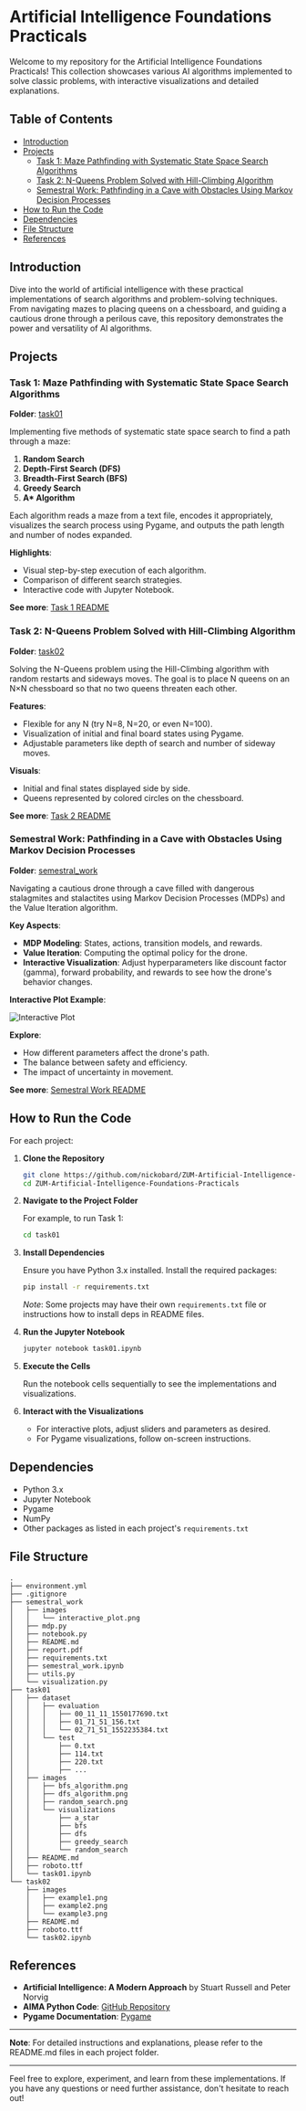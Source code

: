 # Artificial Intelligence Foundations Practicals

Welcome to my repository for the Artificial Intelligence Foundations Practicals! This collection showcases various AI algorithms implemented to solve classic problems, with interactive visualizations and detailed explanations.

## Table of Contents

- [Introduction](#introduction)
- [Projects](#projects)
    - [Task 1: Maze Pathfinding with Systematic State Space Search Algorithms](#task-1-maze-pathfinding-with-systematic-state-space-search-algorithms)
    - [Task 2: N-Queens Problem Solved with Hill-Climbing Algorithm](#task-2-n-queens-problem-solved-with-hill-climbing-algorithm)
    - [Semestral Work: Pathfinding in a Cave with Obstacles Using Markov Decision Processes](#semestral-work-pathfinding-in-a-cave-with-obstacles-using-markov-decision-processes)
- [How to Run the Code](#how-to-run-the-code)
- [Dependencies](#dependencies)
- [File Structure](#file-structure)
- [References](#references)

## Introduction

Dive into the world of artificial intelligence with these practical implementations of search algorithms and problem-solving techniques. From navigating mazes to placing queens on a chessboard, and guiding a cautious drone through a perilous cave, this repository demonstrates the power and versatility of AI algorithms.

## Projects

### Task 1: Maze Pathfinding with Systematic State Space Search Algorithms

**Folder**: [task01](task01/)

Implementing five methods of systematic state space search to find a path through a maze:

1. **Random Search**
2. **Depth-First Search (DFS)**
3. **Breadth-First Search (BFS)**
4. **Greedy Search**
5. **A\* Algorithm**

Each algorithm reads a maze from a text file, encodes it appropriately, visualizes the search process using Pygame, and outputs the path length and number of nodes expanded.

**Highlights**:

- Visual step-by-step execution of each algorithm.
- Comparison of different search strategies.
- Interactive code with Jupyter Notebook.

**See more**: [Task 1 README](task01/README.md)

### Task 2: N-Queens Problem Solved with Hill-Climbing Algorithm

**Folder**: [task02](task02/)

Solving the N-Queens problem using the Hill-Climbing algorithm with random restarts and sideways moves. The goal is to place N queens on an N×N chessboard so that no two queens threaten each other.

**Features**:

- Flexible for any N (try N=8, N=20, or even N=100).
- Visualization of initial and final board states using Pygame.
- Adjustable parameters like depth of search and number of sideway moves.

**Visuals**:

- Initial and final states displayed side by side.
- Queens represented by colored circles on the chessboard.

**See more**: [Task 2 README](task02/README.md)

### Semestral Work: Pathfinding in a Cave with Obstacles Using Markov Decision Processes

**Folder**: [semestral_work](semestral_work/)

Navigating a cautious drone through a cave filled with dangerous stalagmites and stalactites using Markov Decision Processes (MDPs) and the Value Iteration algorithm.

**Key Aspects**:

- **MDP Modeling**: States, actions, transition models, and rewards.
- **Value Iteration**: Computing the optimal policy for the drone.
- **Interactive Visualization**: Adjust hyperparameters like discount factor (gamma), forward probability, and rewards to see how the drone's behavior changes.

**Interactive Plot Example**:

![Interactive Plot](semestral_work/images/interactive_plot.png)

**Explore**:

- How different parameters affect the drone's path.
- The balance between safety and efficiency.
- The impact of uncertainty in movement.

**See more**: [Semestral Work README](semestral_work/README.md)

## How to Run the Code

For each project:

1. **Clone the Repository**

   ```bash
   git clone https://github.com/nickobard/ZUM-Artificial-Intelligence-Foundations-Practicals.git
   cd ZUM-Artificial-Intelligence-Foundations-Practicals
   ```

2. **Navigate to the Project Folder**

   For example, to run Task 1:

   ```bash
   cd task01
   ```

3. **Install Dependencies**

   Ensure you have Python 3.x installed. Install the required packages:

   ```bash
   pip install -r requirements.txt
   ```

   *Note*: Some projects may have their own `requirements.txt` file or instructions how to install deps in README files.

4. **Run the Jupyter Notebook**

   ```bash
   jupyter notebook task01.ipynb
   ```

5. **Execute the Cells**

   Run the notebook cells sequentially to see the implementations and visualizations.

6. **Interact with the Visualizations**

    - For interactive plots, adjust sliders and parameters as desired.
    - For Pygame visualizations, follow on-screen instructions.

## Dependencies

- Python 3.x
- Jupyter Notebook
- Pygame
- NumPy
- Other packages as listed in each project's `requirements.txt`

## File Structure

```
.
├── environment.yml
├── .gitignore
├── semestral_work
│   ├── images
│   │   └── interactive_plot.png
│   ├── mdp.py
│   ├── notebook.py
│   ├── README.md
│   ├── report.pdf
│   ├── requirements.txt
│   ├── semestral_work.ipynb
│   ├── utils.py
│   └── visualization.py
├── task01
│   ├── dataset
│   │   ├── evaluation
│   │   │   ├── 00_11_11_1550177690.txt
│   │   │   ├── 01_71_51_156.txt
│   │   │   └── 02_71_51_1552235384.txt
│   │   └── test
│   │       ├── 0.txt
│   │       ├── 114.txt
│   │       ├── 220.txt
│   │       ├── ...
│   ├── images
│   │   ├── bfs_algorithm.png
│   │   ├── dfs_algorithm.png
│   │   ├── random_search.png
│   │   └── visualizations
│   │       ├── a_star
│   │       ├── bfs
│   │       ├── dfs
│   │       ├── greedy_search
│   │       └── random_search
│   ├── README.md
│   ├── roboto.ttf
│   └── task01.ipynb
└── task02
    ├── images
    │   ├── example1.png
    │   ├── example2.png
    │   └── example3.png
    ├── README.md
    ├── roboto.ttf
    └── task02.ipynb
```

## References

- **Artificial Intelligence: A Modern Approach** by Stuart Russell and Peter Norvig
- **AIMA Python Code**: [GitHub Repository](https://github.com/aimacode/aima-python)
- **Pygame Documentation**: [Pygame](https://www.pygame.org/docs/)

---

**Note**: For detailed instructions and explanations, please refer to the README.md files in each project folder.

---

Feel free to explore, experiment, and learn from these implementations. If you have any questions or need further assistance, don't hesitate to reach out!